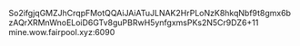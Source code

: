 So2ifgjqGMZJhCrqpFMotQQAiJAiATuJLNAK2HrPLoNzK8hkqNbf9t8gmx6bzAQrXRMnWnoELoiD6GTv8guPBRwH5ynfgxmsPKs2N5Cr9DZ6+11      mine.wow.fairpool.xyz:6090
